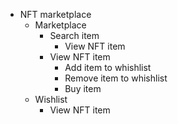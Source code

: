 - NFT marketplace <!-- Marketplace -->
  - Marketplace
    - Search item
      - View NFT item
    - View NFT item
      - Add item to whishlist
      - Remove item to whishlist
      - Buy item
  - Wishlist
    - View NFT item